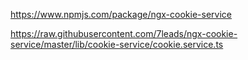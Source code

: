 https://www.npmjs.com/package/ngx-cookie-service

https://raw.githubusercontent.com/7leads/ngx-cookie-service/master/lib/cookie-service/cookie.service.ts
